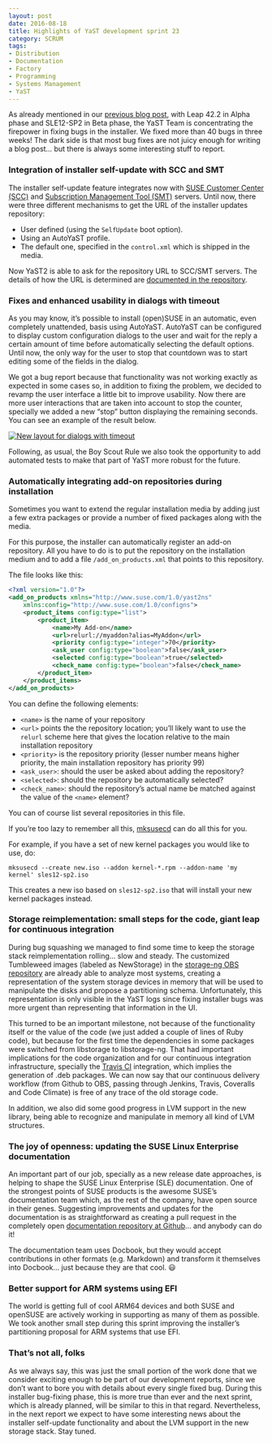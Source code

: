 ```yaml
---
layout: post
date: 2016-08-18
title: Highlights of YaST development sprint 23
category: SCRUM
tags:
- Distribution
- Documentation
- Factory
- Programming
- Systems Management
- YaST
---
```


As already mentioned in our [previous blog post](
https://lizards.opensuse.org/?p=11893), with Leap 42.2 in Alpha phase and
SLE12-SP2 in Beta phase, the YaST Team is concentrating the firepower in fixing
bugs in the installer. We fixed more than 40 bugs in three weeks! The dark side
is that most bug fixes are not juicy enough for writing a blog post… but there
is always some interesting stuff to report.

### Integration of installer self-update with SCC and SMT

The installer self-update feature integrates now with [SUSE Customer
Center (SCC)][1] and [Subscription Management Tool (SMT)][2] servers.
Until now, there were three different mechanisms to get the URL of the
installer updates repository:

* User defined (using the `SelfUpdate` boot option).
* Using an AutoYaST profile.
* The default one, specified in the `control.xml` which is shipped in
  the media.

Now YaST2 is able to ask for the repository URL to SCC/SMT servers. The
details of how the URL is determined are [documented in the
repository][3].

### Fixes and enhanced usability in dialogs with timeout

As you may know, it’s possible to install (open)SUSE in an automatic,
even completely unattended, basis using AutoYaST. AutoYaST can be
configured to display custom configuration dialogs to the user and wait
for the reply a certain amount of time before automatically selecting
the default options. Until now, the only way for the user to stop that
countdown was to start editing some of the fields in the dialog.

We got a bug report because that functionality was not working exactly
as expected in some cases so, in addition to fixing the problem, we
decided to revamp the user interface a little bit to improve usability.
Now there are more user interactions that are taken into account to stop
the counter, specially we added a new “stop” button displaying the
remaining seconds. You can see an example of the result below.

[![New layout for dialogs with
timeout](../../../../images/2016-08-18/06449188-55a9-11e6-9461-dfc352fff8d8-300x199.png)](../../../../images/2016-08-18/06449188-55a9-11e6-9461-dfc352fff8d8.png)

Following, as usual, the Boy Scout Rule we also took the opportunity to
add automated tests to make that part of YaST more robust for the
future.

### Automatically integrating add-on repositories during installation

Sometimes you want to extend the regular installation media by adding
just a few extra packages or provide a number of fixed packages along
with the media.

For this purpose, the installer can automatically register an add-on
repository. All you have to do is to put the repository on the
installation medium and to add a file `/add_on_products.xml` that points
to this repository.

The file looks like this:

```xml
<?xml version="1.0"?>
<add_on_products xmlns="http://www.suse.com/1.0/yast2ns"
    xmlns:config="http://www.suse.com/1.0/configns">
    <product_items config:type="list">
        <product_item>
            <name>My Add-on</name>
            <url>relurl://myaddon?alias=MyAddon</url>
            <priority config:type="integer">70</priority>
            <ask_user config:type="boolean">false</ask_user>
            <selected config:type="boolean">true</selected>
            <check_name config:type="boolean">false</check_name>
        </product_item>
    </product_items>
</add_on_products>
```

You can define the following elements:

* `<name>` is the name of your repository
* `<url>` points the the repository location; you’ll likely want to use
  the `relurl` scheme here that gives the location relative to the main
  installation repository
* `<priority>` is the repository priority (lesser number means higher
  priority, the main installation repository has priority 99)
* `<ask_user>`\: should the user be asked about adding the repository?
* `<selected>`\: should the repository be automatically selected?
* `<check_name>`\: should the repository’s actual name be matched
  against the value of the `<name>` element?

You can of course list several repositories in this file.

If you’re too lazy to remember all this, [mksusecd][4] can do all this
for you.

For example, if you have a set of new kernel packages you would like to
use, do:

```
mksusecd --create new.iso --addon kernel-*.rpm --addon-name 'my kernel' sles12-sp2.iso
```

This creates a new iso based on `sles12-sp2.iso` that will install your
new kernel packages instead.

### Storage reimplementation: small steps for the code, giant leap for continuous integration

During bug squashing we managed to find some time to keep the storage
stack reimplementation rolling… slow and steady. The customized
Tumbleweed images (labeled as NewStorage) in the [storage-ng OBS
repository][5] are already able to analyze most systems, creating a
representation of the system storage devices in memory that will be used
to manipulate the disks and propose a partitioning schema.
Unfortunately, this representation is only visible in the YaST logs
since fixing installer bugs was more urgent than representing that
information in the UI.

This turned to be an important milestone, not because of the
functionality itself or the value of the code (we just added a couple of
lines of Ruby code), but because for the first time the dependencies in
some packages were switched from libstorage to libstorage-ng. That had
important implications for the code organization and for our continuous
integration infrastructure, specially the [Travis CI][6] integration,
which implies the generation of .deb packages. We can now say that our
continuous delivery workflow (from Github to OBS, passing through
Jenkins, Travis, Coveralls and Code Climate) is free of any trace of the
old storage code.

In addition, we also did some good progress in LVM support in the new
library, being able to recognize and manipulate in memory all kind of
LVM structures.

### The joy of openness: updating the SUSE Linux Enterprise documentation

An important part of our job, specially as a new release date
approaches, is helping to shape the SUSE Linux Enterprise (SLE)
documentation. One of the strongest points of SUSE products is the
awesome SUSE’s documentation team which, as the rest of the company,
have open source in their genes. Suggesting improvements and updates for
the documentation is as straightforward as creating a pull request in
the completely open [documentation repository at Github][7]… and anybody
can do it!

The documentation team uses Docbook, but they would accept contributions
in other formats (e.g. Markdown) and transform it themselves into
Docbook… just because they are that cool. :smiley:

### Better support for ARM systems using EFI

The world is getting full of cool ARM64 devices and both SUSE and
openSUSE are actively working in supporting as many of them as possible.
We took another small step during this sprint improving the installer’s
partitioning proposal for ARM systems that use EFI.

### That’s not all, folks

As we always say, this was just the small portion of the work done that
we consider exciting enough to be part of our development reports, since
we don’t want to bore you with details about every single fixed bug.
During this installer bug-fixing phase, this is more true than ever and
the next sprint, which is already planned, will be similar to this in
that regard. Nevertheless, in the next report we expect to have some
interesting news about the installer self-update functionality and about
the LVM support in the new storage stack. Stay tuned.



[1]: https://scc.suse.com
[2]: https://www.suse.com/products/subscription-management-tool
[3]: https://github.com/yast/yast-installation/blob/master/doc/SELF_UPDATE.md#where-to-find-the-updates
[4]: https://software.opensuse.org/package/mksusecd
[5]: http://download.opensuse.org/repositories/YaST:/storage-ng/images/iso/
[6]: https://travis-ci.org/
[7]: https://github.com/SUSE/doc-sle/
